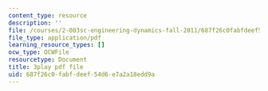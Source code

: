 ```yaml
---
content_type: resource
description: ''
file: /courses/2-003sc-engineering-dynamics-fall-2011/687f26c0fabfdeef54d6e7a2a18edd9a_Fo-Y6kEMURk.pdf
file_type: application/pdf
learning_resource_types: []
ocw_type: OCWFile
resourcetype: Document
title: 3play pdf file
uid: 687f26c0-fabf-deef-54d6-e7a2a18edd9a
---
```

